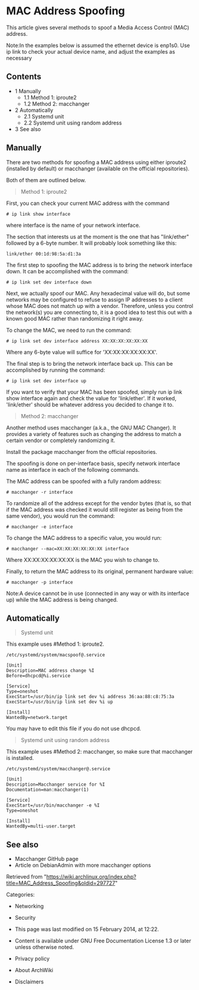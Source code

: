 MAC Address Spoofing
====================

This article gives several methods to spoof a Media Access Control (MAC)
address.

Note:In the examples below is assumed the ethernet device is enp1s0. Use
ip link to check your actual device name, and adjust the examples as
necessary

Contents
--------

-   1 Manually
    -   1.1 Method 1: iproute2
    -   1.2 Method 2: macchanger
-   2 Automatically
    -   2.1 Systemd unit
    -   2.2 Systemd unit using random address
-   3 See also

Manually
--------

There are two methods for spoofing a MAC address using either iproute2
(installed by default) or macchanger (available on the official
repositories).

Both of them are outlined below.

> Method 1: iproute2

First, you can check your current MAC address with the command

    # ip link show interface

where interface is the name of your network interface.

The section that interests us at the moment is the one that has
"link/ether" followed by a 6-byte number. It will probably look
something like this:

    link/ether 00:1d:98:5a:d1:3a

The first step to spoofing the MAC address is to bring the network
interface down. It can be accomplished with the command:

    # ip link set dev interface down

Next, we actually spoof our MAC. Any hexadecimal value will do, but some
networks may be configured to refuse to assign IP addresses to a client
whose MAC does not match up with a vendor. Therefore, unless you control
the network(s) you are connecting to, it is a good idea to test this out
with a known good MAC rather than randomizing it right away.

To change the MAC, we need to run the command:

    # ip link set dev interface address XX:XX:XX:XX:XX:XX

Where any 6-byte value will suffice for 'XX:XX:XX:XX:XX:XX'.

The final step is to bring the network interface back up. This can be
accomplished by running the command:

    # ip link set dev interface up

If you want to verify that your MAC has been spoofed, simply run
ip link show interface again and check the value for 'link/ether'. If it
worked, 'link/ether' should be whatever address you decided to change it
to.

> Method 2: macchanger

Another method uses macchanger (a.k.a., the GNU MAC Changer). It
provides a variety of features such as changing the address to match a
certain vendor or completely randomizing it.

Install the package macchanger from the official repositories.

The spoofing is done on per-interface basis, specify network interface
name as interface in each of the following commands.

The MAC address can be spoofed with a fully random address:

    # macchanger -r interface

To randomize all of the address except for the vendor bytes (that is, so
that if the MAC address was checked it would still register as being
from the same vendor), you would run the command:

    # macchanger -e interface

To change the MAC address to a specific value, you would run:

    # macchanger --mac=XX:XX:XX:XX:XX:XX interface

Where XX:XX:XX:XX:XX:XX is the MAC you wish to change to.

Finally, to return the MAC address to its original, permanent hardware
value:

    # macchanger -p interface

Note:A device cannot be in use (connected in any way or with its
interface up) while the MAC address is being changed.

Automatically
-------------

> Systemd unit

This example uses #Method 1: iproute2.

    /etc/systemd/system/macspoof@.service

    [Unit]
    Description=MAC address change %I
    Before=dhcpcd@%i.service

    [Service]
    Type=oneshot
    ExecStart=/usr/bin/ip link set dev %i address 36:aa:88:c8:75:3a
    ExecStart=/usr/bin/ip link set dev %i up

    [Install]
    WantedBy=network.target

You may have to edit this file if you do not use dhcpcd.

> Systemd unit using random address

This example uses #Method 2: macchanger, so make sure that macchanger is
installed.

    /etc/systemd/system/macchanger@.service

    [Unit]
    Description=Macchanger service for %I
    Documentation=man:macchanger(1)

    [Service]
    ExecStart=/usr/bin/macchanger -e %I
    Type=oneshot

    [Install]
    WantedBy=multi-user.target

See also
--------

-   Macchanger GitHub page
-   Article on DebianAdmin with more macchanger options

Retrieved from
"https://wiki.archlinux.org/index.php?title=MAC_Address_Spoofing&oldid=297727"

Categories:

-   Networking
-   Security

-   This page was last modified on 15 February 2014, at 12:22.
-   Content is available under GNU Free Documentation License 1.3 or
    later unless otherwise noted.
-   Privacy policy
-   About ArchWiki
-   Disclaimers
